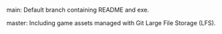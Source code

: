 main: Default branch containing README and exe.

master: Including game assets managed with Git Large File Storage (LFS).
